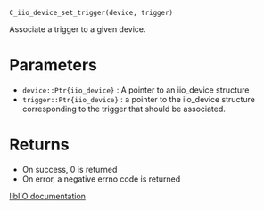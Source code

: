 ```
C_iio_device_set_trigger(device, trigger)
```

Associate a trigger to a given device.

# Parameters

  * `device::Ptr{iio_device}`  : A pointer to an iio_device structure
  * `trigger::Ptr{iio_device}` : a pointer to the iio_device structure corresponding to the trigger that should be associated.

# Returns

  * On success, 0 is returned
  * On error, a negative errno code is returned

[libIIO documentation](https://analogdevicesinc.github.io/libiio/master/libiio/group__Device.html#ga3b8d1e621357f0755925d98555f53d9a)
